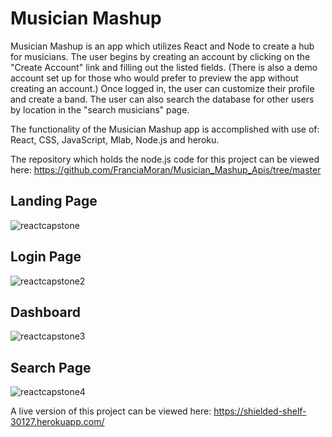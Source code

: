 # Musician Mashup


Musician Mashup is an app which utilizes React and Node to create a hub for musicians. The user begins by creating an account by clicking on the "Create  Account" link and filling out the listed fields. (There is also a demo account set up for those who would prefer to preview the app without creating an account.) Once logged in, the user can customize their profile and create a band. The user can also search the database for other users by location in the "search musicians" page.

The functionality of the Musician Mashup app is accomplished with use of: React, CSS, JavaScript, Mlab, Node.js and heroku.

The repository which holds the node.js code for this project can be viewed here: https://github.com/FranciaMoran/Musician_Mashup_Apis/tree/master

## Landing Page

![reactcapstone](https://user-images.githubusercontent.com/37277661/45767916-18b05a80-bc01-11e8-9366-e2ffea6f9ef5.JPG)

## Login Page

![reactcapstone2](https://user-images.githubusercontent.com/37277661/45767962-31207500-bc01-11e8-957f-3cfe6bd1fca0.JPG)

## Dashboard

![reactcapstone3](https://user-images.githubusercontent.com/37277661/45768018-51e8ca80-bc01-11e8-8b39-0e3efbbbe85b.JPG)

## Search Page 

![reactcapstone4](https://user-images.githubusercontent.com/37277661/45768048-69c04e80-bc01-11e8-9d10-eed5cbff20ca.JPG)

A live version of this project can be viewed here:  https://shielded-shelf-30127.herokuapp.com/
